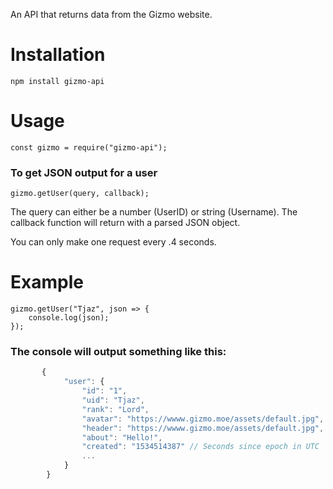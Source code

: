 An API that returns data from the Gizmo website.

# Installation #

    npm install gizmo-api

# Usage #

    const gizmo = require("gizmo-api");

### To get JSON output for a user ###

    gizmo.getUser(query, callback);

The query can either be a number (UserID) or string (Username). The callback function will return with a parsed JSON object.

You can only make one request every .4 seconds.

# Example #

    gizmo.getUser("Tjaz", json => {
        console.log(json);
    });

### The console will output something like this: ###
```javascript
       {
            "user": {
                "id": "1",
                "uid": "Tjaz",
                "rank": "Lord",
                "avatar": "https://wwww.gizmo.moe/assets/default.jpg",
                "header": "https://wwww.gizmo.moe/assets/default.jpg",
                "about": "Hello!",
                "created": "1534514387" // Seconds since epoch in UTC
                ...
            }
        }
```
